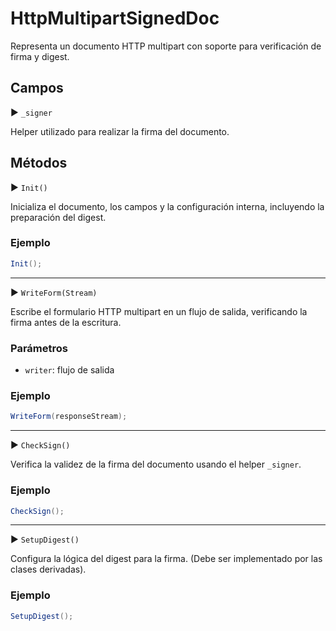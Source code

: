 # HttpMultipartSignedDoc<T>

Representa un documento HTTP multipart con soporte para verificación de firma y digest.

## Campos

▶ `_signer`

Helper utilizado para realizar la firma del documento.

## Métodos

▶ `Init()`

Inicializa el documento, los campos y la configuración interna, incluyendo la preparación del digest.

### Ejemplo

```csharp
Init();
```

--------------------------------------------------------

▶ `WriteForm(Stream)`

Escribe el formulario HTTP multipart en un flujo de salida, verificando la firma antes de la escritura.

### Parámetros

- `writer`: flujo de salida

### Ejemplo

```csharp
WriteForm(responseStream);
```

--------------------------------------------------------

▶ `CheckSign()`

Verifica la validez de la firma del documento usando el helper `_signer`.

### Ejemplo

```csharp
CheckSign();
```

--------------------------------------------------------

▶ `SetupDigest()`

Configura la lógica del digest para la firma.
(Debe ser implementado por las clases derivadas).

### Ejemplo

```csharp
SetupDigest();
```